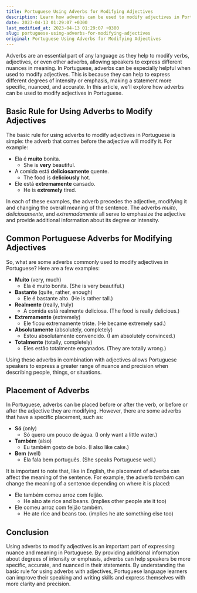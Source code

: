 ```yaml
---
title: Portuguese Using Adverbs for Modifying Adjectives
description: Learn how adverbs can be used to modify adjectives in Portuguese to express different nuances in meaning.
date: 2023-04-13 01:29:07 +0300
last_modified_at: 2023-04-13 01:29:07 +0300
slug: portuguese-using-adverbs-for-modifying-adjectives
original: Portuguese Using Adverbs for Modifying Adjectives
---
```

Adverbs are an essential part of any language as they help to modify verbs, adjectives, or even other adverbs, allowing speakers to express different nuances in meaning. In Portuguese, adverbs can be especially helpful when used to modify adjectives. This is because they can help to express different degrees of intensity or emphasis, making a statement more specific, nuanced, and accurate. In this article, we'll explore how adverbs can be used to modify adjectives in Portuguese.

## Basic Rule for Using Adverbs to Modify Adjectives

The basic rule for using adverbs to modify adjectives in Portuguese is simple: the adverb that comes before the adjective will modify it. For example:

- Ela é **muito** bonita.
  - She is **very** beautiful.
- A comida está **deliciosamente** quente.
  - The food is **deliciously** hot.
- Ele está **extremamente** cansado.
  - He is **extremely** tired.

In each of these examples, the adverb precedes the adjective, modifying it and changing the overall meaning of the sentence. The adverbs *muito*, *deliciosamente*, and *extremadamente* all serve to emphasize the adjective and provide additional information about its degree or intensity.

## Common Portuguese Adverbs for Modifying Adjectives

So, what are some adverbs commonly used to modify adjectives in Portuguese? Here are a few examples:

- **Muito** (very, much)
  - Ela é muito bonita. (She is very beautiful.)
- **Bastante** (quite, rather, enough)
  - Ele é bastante alto. (He is rather tall.)
- **Realmente** (really, truly)
  - A comida está realmente deliciosa. (The food is really delicious.)
- **Extremamente** (extremely)
  - Ele ficou extremamente triste. (He became extremely sad.)
- **Absolutamente** (absolutely, completely)
  - Estou absolutamente convencido. (I am absolutely convinced.)
- **Totalmente** (totally, completely)
  - Eles estão totalmente enganados. (They are totally wrong.)

Using these adverbs in combination with adjectives allows Portuguese speakers to express a greater range of nuance and precision when describing people, things, or situations.

## Placement of Adverbs

In Portuguese, adverbs can be placed before or after the verb, or before or after the adjective they are modifying. However, there are some adverbs that have a specific placement, such as:

- **Só** (only)
  - Só quero um pouco de água. (I only want a little water.)
- **Também** (also)
  - Eu também gosto de bolo. (I also like cake.)
- **Bem** (well)
  - Ela fala bem português. (She speaks Portuguese well.)

It is important to note that, like in English, the placement of adverbs can affect the meaning of the sentence. For example, the adverb *também* can change the meaning of a sentence depending on where it is placed:

- Ele também comeu arroz com feijão.
  - He also ate rice and beans. (implies other people ate it too)
- Ele comeu arroz com feijão também.
  - He ate rice and beans too. (implies he ate something else too)

## Conclusion

Using adverbs to modify adjectives is an important part of expressing nuance and meaning in Portuguese. By providing additional information about degrees of intensity or emphasis, adverbs can help speakers be more specific, accurate, and nuanced in their statements. By understanding the basic rule for using adverbs with adjectives, Portuguese language learners can improve their speaking and writing skills and express themselves with more clarity and precision.